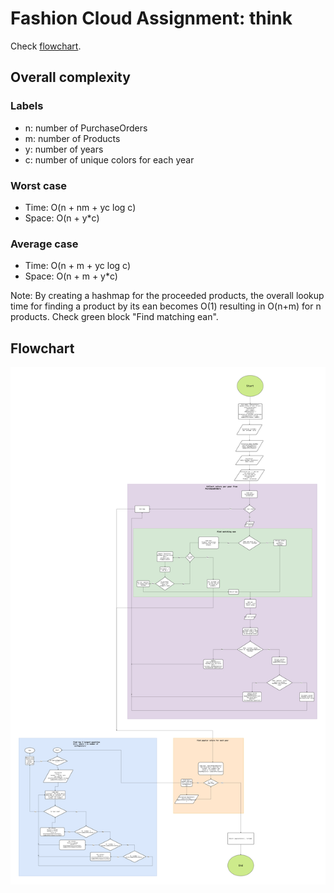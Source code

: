# Fashion Cloud Assignment: think

Check [flowchart](flowchart.png).

## Overall complexity
### Labels
- n: number of PurchaseOrders
- m: number of Products
- y: number of years
- c: number of unique colors for each year

### Worst case
- Time: O(n + nm + yc log c)
- Space: O(n + y*c)

### Average case
- Time: O(n + m + yc log c)
- Space: O(n + m + y*c)

Note: By creating a hashmap for the proceeded products, the overall lookup time for finding a product by its ean becomes O(1) resulting in O(n+m) for n products. 
Check green block "Find matching ean".

## Flowchart
![image](flowchart.png)
